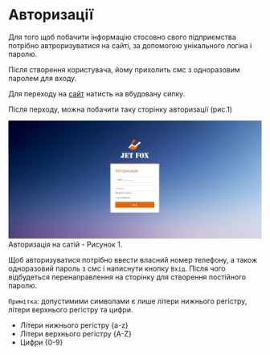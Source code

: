 # Авторизації
Для того щоб побачити інформацію стосовно свого підприємства потрібно автроризуватися на сайті, за допомогою унікального логіна і паролю.

Після створення користувача, йому прихолить смс з одноразовим паролем для входу.

Для переходу на [сайт](my.jetfox.pro) натисть на вбудовану силку.

Після перходу, можна побачити таку сторінку авторизації (рис.1)

![login](/img/site/login.jpg)
Авторизація на сатій - Рисунок 1.

Щоб авторизуватися потрібно ввести власний номер телефону, а також одноразовий пароль з смс і наnиснути кнопку `Вхід`. Після чого відбудеться перенаправлення на сторінку для створення постійного паролю. 

`Примітка`:  допустимими символами є лише літери нижнього регістру, літери верхнього регістру та цифри.

- Літери нижнього регістру {a-z}
- Літери верхнього регістру {A-Z}
- Цифри {0-9}
